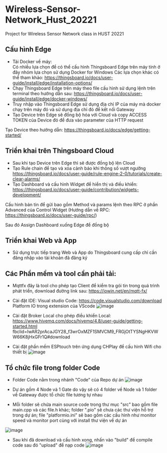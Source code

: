 # Wireless-Sensor-Network_Hust_20221
Project for Wireless Sensor Network class in HUST 20221
## Cấu hình Edge
- Tải Docker về máy:  
Có nhiều lựa chọn để có thể cấu hình Thingsboard Edge trên máy tính ở đây nhóm lựa chọn sử dụng Docker for Windows
Các lựa chọn khác có thể tham khảo:
https://thingsboard.io/docs/user-guide/install/edge/installation-options/
- Chạy Thingsboard Edge trên máy theo file cấu hình sử dụng lệnh trên terminal theo hướng dẫn sau: https://thingsboard.io/docs/user-guide/install/edge/docker-windows/ 
- Truy nhập vào Thingsboard Edge sử dụng địa chỉ IP của máy mà docker chạy trên máy đó và sử dụng địa chỉ đó để kết nối Gateway
- Tạo Device trên Edge sẽ đồng bộ hóa với Cloud và copy ACCESS TOKEN của Device đó để đưa vào parameter của HTTP request

Tạo Device theo hướng dẫn: https://thingsboard.io/docs/edge/getting-started/
## Triển khai trên Thingsboard Cloud
- Sau khi tạo Device trên Edge thì sẽ được đồng bộ lên Cloud
- Tạo Rule chain để tạo và xóa cảnh báo khi thông số vượt ngưỡng https://thingsboard.io/docs/user-guide/rule-engine-2-0/tutorials/create-clear-alarms/
- Tạo Dashboard và cấu hình Widget để hiển thị và điều khiển: https://thingsboard.io/docs/user-guide/contribution/widgets-development/

Cấu hình bản tin để gửi bao gồm Method và params lệnh theo RPC ở phần Advanced của Control Widget (Hướng dẫn về RPC: https://thingsboard.io/docs/user-guide/rpc/)

Sau đó Assign Dashboard xuống Edge để đồng bộ 
## Triển khai Web và App
- Sử dụng trực tiếp trang Web và App do Thingsboard cung cấp chỉ cần đăng nhập vào tài khoản đã đăng ký


## Các Phần mềm và tool cần phải tải: 
- Mqttfx đây là tool cho phép tạo Client để kiểm tra gói tin trong quá trình phát triển, download đường link sau: https://iowin.net/en/mqtt-fx/
- Cài đặt IDE: Visual studio Code: https://code.visualstudio.com/download
               Platform IO trong extension của VScode
               ![image](https://user-images.githubusercontent.com/83686238/220578152-81848072-4d1e-48d4-9e55-b734bb5bd84f.png)

- Cài đặt Broker Local cho phép điều khiển Local: https://www.hivemq.com/docs/hivemq/4.8/user-guide/getting-started.html
fbclid=IwAR2prAcaJGY28_f3wrOxMZF1SMVCM9_FRGjOtTYSNgHKVWW66K8jHxGFr1Q#download
- Cài đặt phần mềm ESPtouch trên ứng dụng CHPlay để cấu hình Wifi cho thiết bị 
![image](https://user-images.githubusercontent.com/83686238/220579249-fb2c75d6-e7e8-47e9-b4f0-1ba0b838ecde.png)

## Tổ chức file trong folder Code
- Folder Code nằm trong nhánh "Code" của Repo dự án
![image](https://user-images.githubusercontent.com/83686238/220580238-cc6245a1-dc44-4507-b863-d7bd55901ad6.png)

- Dự án gồm 4 Node và 1 Gate do vậy sẽ có 4 folder về Node và 1 folder về Gateway được tổ chức file tương tự nhau
- Mỗi folder sẽ chứa main source code trong thư mục "src" bao gồm file main.cpp và các file.h khác; folder ".pio" sẽ chưa các thư viện hỗ trợ trong dự án; file "platformio.ini" sẽ bao gồm các cấu hình như monitor speed và monitor port cùng với install thư viện về dự án

![image](https://user-images.githubusercontent.com/83686238/220577655-75e574f0-ccc3-4ff4-8af0-9df44f0e8674.png)

- Sau khi đã download và cấu hình xong, nhấn vào "build" để compile code sau đó "upload" để nạp code
![image](https://user-images.githubusercontent.com/83686238/220578524-87e6995f-822d-4aa7-9b8d-f78b24f5611a.png)

